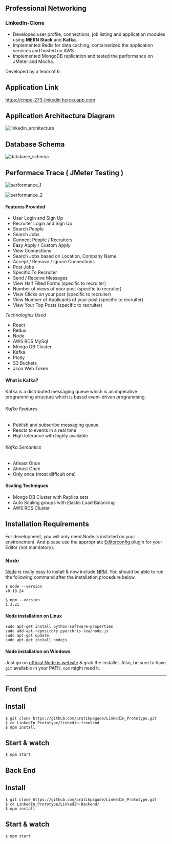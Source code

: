 ## Professional Networking 

### LinkedIn-Clone

 - Developed user profile, connections, job listing and application modules using <b>MERN Stack</b> and <b>Kafka</b>. 
 - Implemented Redis for data caching, containerized the application services and hosted on AWS. 
 - Implemented MongoDB replication and tested the performance on JMeter and Mocha. 

Developed by a team of 6.


## Application Link

https://cmpe-273-linkedin.herokuapp.com

## Application Architecture Diagram
 
![linkedin_architecture](https://user-images.githubusercontent.com/42900784/53458218-0f19f280-39ea-11e9-8a00-84427caba05d.png)

## Database Schema
 
![database_schema](https://user-images.githubusercontent.com/42900784/53458242-2658e000-39ea-11e9-9e82-e1cc1e40c95c.png)


 
## Performace Trace ( JMeter Testing )

![performance_1](https://user-images.githubusercontent.com/42900784/53458300-64560400-39ea-11e9-9da0-3012213e787a.png)



![performance_2](https://user-images.githubusercontent.com/42900784/53458336-86e81d00-39ea-11e9-908e-ddf3528a3c46.png)


 
#### Features Provided

 - User Login and Sign Up
 - Recruiter Login and Sign Up
 - Search People
 - Search Jobs
 - Connect People / Recruiters
 - Easy Apply / Custom Apply
 - View Connections
 - Search Jobs based on Location, Company Name
 - Accept / Remove / Ignore Connections
 - Post Jobs
 - Specific To Recruiter 
 - Send / Receive Messages
 - View Half Filled Forms (specific to recruiter)
 - Number of views of your post (specific to recruiter)
 - View Clicks on your post (specific to recruiter)
 - View Number of Applicants of your post (specific to recruiter)
 - View Your Top Posts (specific to recruiter)
 

*Technologies Used*
 - React
 - Redux
 - Node
 - AWS RDS MySql
 - Mongo DB Cluster
 - Kafka
 - Plotly
 - S3 Buckets
 - Json Web Token
 

#### What is Kafka?
Kafka is a distributed messaging queue which is an imperative programming structure which is based event-driven programming.

###### Kafka Features
- Publish and subscribe messaging queue.
- Reacts to events in a real time
- High tolerance with highly available .

###### Kafka Semantics
- Atleast Once
- Atmost Once
- Only once (most difficult one)

#### Scaling Techniques
- Mongo DB Cluster with Replica sets
- Auto Scaling  groups with Elastic Load Balancing 
- AWS RDS Cluster

## Installation Requirements

For development, you will only need Node.js installed on your environement.
And please use the appropriate [Editorconfig](http://editorconfig.org/) plugin for your Editor (not mandatory).

### Node

[Node](http://nodejs.org/) is really easy to install & now include [NPM](https://npmjs.org/).
You should be able to run the following command after the installation procedure
below.

    $ node --version
    v0.10.24

    $ npm --version
    1.3.21

#### Node installation on Linux

    sudo apt-get install python-software-properties
    sudo add-apt-repository ppa:chris-lea/node.js
    sudo apt-get update
    sudo apt-get install nodejs

#### Node installation on Windows

Just go on [official Node.js website](http://nodejs.org/) & grab the installer.
Also, be sure to have `git` available in your PATH, `npm` might need it.

---

## Front End 
## Install

    $ git clone https://github.com/pratikpagade/LinkedIn_Prototype.git
    $ cd LinkedIn_Prototype/linkedin-frontend
    $ npm install

## Start & watch

    $ npm start

    
## Back End 
## Install

    $ git clone https://github.com/pratikpagade/LinkedIn_Prototype.git
    $ cd LinkedIn_Prototype/LinkedIn-Backend/
    $ npm install

## Start & watch

    $ npm start
